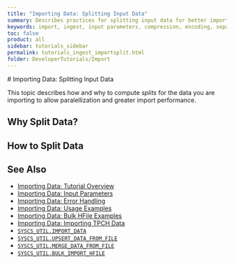 ```yaml
---
title: "Importing Data: Splitting Input Data"
summary: Describes practices for splitting input data for better import performance.
keywords: import, ingest, input parameters, compression, encoding, separator
toc: false
product: all
sidebar: tutorials_sidebar
permalink: tutorials_ingest_importsplit.html
folder: DeveloperTutorials/Import
---
```

<section>
<div class="TopicContent" data-swiftype-index="true" markdown="1">
# Importing Data: Splitting Input Data

This topic describes how and why to compute *splits* for the data you are importing to allow paralellization and greater import performance.

## Why Split Data?

## How to Split Data


## See Also

*  [Importing Data: Tutorial Overview](tutorials_ingest_importoverview.html)
*  [Importing Data: Input Parameters](tutorials_ingest_importparams.html)
*  [Importing Data: Error Handling](tutorials_ingest_importerrors.html)
*  [Importing Data: Usage Examples](tutorials_ingest_importexamples1.html)
*  [Importing Data: Bulk HFile Examples](tutorials_ingest_importexampleshfile.html)
*  [Importing Data: Importing TPCH Data](tutorials_ingest_importexamplestpch.html)
*  [`SYSCS_UTIL.IMPORT_DATA`](sqlref_sysprocs_importdata.html)
*  [`SYSCS_UTIL.UPSERT_DATA_FROM_FILE`](sqlref_sysprocs_upsertdata.html)
*  [`SYSCS_UTIL.MERGE_DATA_FROM_FILE`](sqlref_sysprocs_mergedata.html)
*  [`SYSCS_UTIL.BULK_IMPORT_HFILE`](sqlref_sysprocs_importhfile.html)

</div>
</section>
